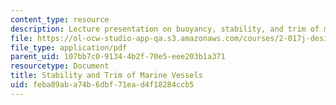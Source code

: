 ```yaml
---
content_type: resource
description: Lecture presentation on buoyancy, stability, and trim of marine vessels.
file: https://ol-ocw-studio-app-qa.s3.amazonaws.com/courses/2-017j-design-of-electromechanical-robotic-systems-fall-2009/feba89aba74b6dbf71ead4f18284ccb5_MIT2_017JF09_stability.pdf
file_type: application/pdf
parent_uid: 107bb7c0-9134-4b2f-70e5-eee203b1a371
resourcetype: Document
title: Stability and Trim of Marine Vessels
uid: feba89ab-a74b-6dbf-71ea-d4f18284ccb5
---
```


